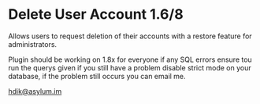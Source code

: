 Delete User Account 1.6/8
==============

Allows users to request deletion of their accounts with a restore feature for administrators.

Plugin should be working on 1.8x for everyone if any SQL errors ensure tou run the querys given if you still have a problem disable strict mode on your database, if the problem still occurs you can email me.

hdik@asylum.im
